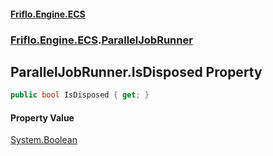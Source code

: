 #### [Friflo.Engine.ECS](index.md 'index')
### [Friflo.Engine.ECS](Friflo.Engine.ECS.md 'Friflo.Engine.ECS').[ParallelJobRunner](ParallelJobRunner.md 'Friflo.Engine.ECS.ParallelJobRunner')

## ParallelJobRunner.IsDisposed Property

```csharp
public bool IsDisposed { get; }
```

#### Property Value
[System.Boolean](https://docs.microsoft.com/en-us/dotnet/api/System.Boolean 'System.Boolean')